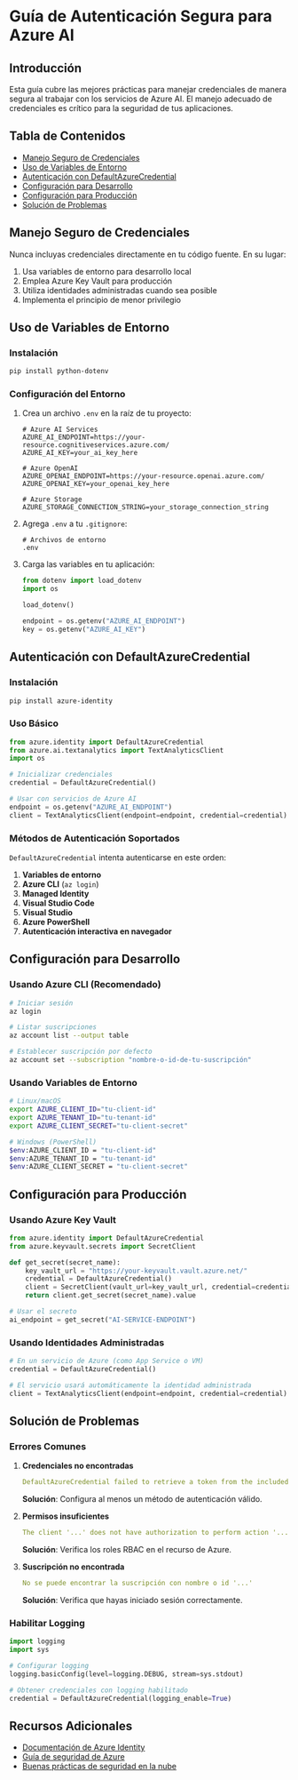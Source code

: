 # Guía de Autenticación Segura para Azure AI

## Introducción

Esta guía cubre las mejores prácticas para manejar credenciales de manera segura al trabajar con los servicios de Azure AI. El manejo adecuado de credenciales es crítico para la seguridad de tus aplicaciones.

## Tabla de Contenidos

- [Manejo Seguro de Credenciales](#manejo-seguro-de-credenciales)
- [Uso de Variables de Entorno](#uso-de-variables-de-entorno)
- [Autenticación con DefaultAzureCredential](#autenticación-con-defaultazurecredential)
- [Configuración para Desarrollo](#configuración-para-desarrollo)
- [Configuración para Producción](#configuración-para-producción)
- [Solución de Problemas](#solución-de-problemas)

## Manejo Seguro de Credenciales

Nunca incluyas credenciales directamente en tu código fuente. En su lugar:

1. Usa variables de entorno para desarrollo local
2. Emplea Azure Key Vault para producción
3. Utiliza identidades administradas cuando sea posible
4. Implementa el principio de menor privilegio

## Uso de Variables de Entorno

### Instalación

```bash
pip install python-dotenv
```

### Configuración del Entorno

1. Crea un archivo `.env` en la raíz de tu proyecto:

   ```env
   # Azure AI Services
   AZURE_AI_ENDPOINT=https://your-resource.cognitiveservices.azure.com/
   AZURE_AI_KEY=your_ai_key_here
   
   # Azure OpenAI
   AZURE_OPENAI_ENDPOINT=https://your-resource.openai.azure.com/
   AZURE_OPENAI_KEY=your_openai_key_here
   
   # Azure Storage
   AZURE_STORAGE_CONNECTION_STRING=your_storage_connection_string
   ```

2. Agrega `.env` a tu `.gitignore`:

   ```gitignore
   # Archivos de entorno
   .env
   ```

3. Carga las variables en tu aplicación:

   ```python
   from dotenv import load_dotenv
   import os
   
   load_dotenv()
   
   endpoint = os.getenv("AZURE_AI_ENDPOINT")
   key = os.getenv("AZURE_AI_KEY")
   ```

## Autenticación con DefaultAzureCredential

### Instalación

```bash
pip install azure-identity
```

### Uso Básico

```python
from azure.identity import DefaultAzureCredential
from azure.ai.textanalytics import TextAnalyticsClient
import os

# Inicializar credenciales
credential = DefaultAzureCredential()

# Usar con servicios de Azure AI
endpoint = os.getenv("AZURE_AI_ENDPOINT")
client = TextAnalyticsClient(endpoint=endpoint, credential=credential)
```

### Métodos de Autenticación Soportados

`DefaultAzureCredential` intenta autenticarse en este orden:

1. **Variables de entorno**
2. **Azure CLI** (`az login`)
3. **Managed Identity**
4. **Visual Studio Code**
5. **Visual Studio**
6. **Azure PowerShell**
7. **Autenticación interactiva en navegador**

## Configuración para Desarrollo

### Usando Azure CLI (Recomendado)

```bash
# Iniciar sesión
az login

# Listar suscripciones
az account list --output table

# Establecer suscripción por defecto
az account set --subscription "nombre-o-id-de-tu-suscripción"
```

### Usando Variables de Entorno

```bash
# Linux/macOS
export AZURE_CLIENT_ID="tu-client-id"
export AZURE_TENANT_ID="tu-tenant-id"
export AZURE_CLIENT_SECRET="tu-client-secret"

# Windows (PowerShell)
$env:AZURE_CLIENT_ID = "tu-client-id"
$env:AZURE_TENANT_ID = "tu-tenant-id"
$env:AZURE_CLIENT_SECRET = "tu-client-secret"
```

## Configuración para Producción

### Usando Azure Key Vault

```python
from azure.identity import DefaultAzureCredential
from azure.keyvault.secrets import SecretClient

def get_secret(secret_name):
    key_vault_url = "https://your-keyvault.vault.azure.net/"
    credential = DefaultAzureCredential()
    client = SecretClient(vault_url=key_vault_url, credential=credential)
    return client.get_secret(secret_name).value

# Usar el secreto
ai_endpoint = get_secret("AI-SERVICE-ENDPOINT")
```

### Usando Identidades Administradas

```python
# En un servicio de Azure (como App Service o VM)
credential = DefaultAzureCredential()

# El servicio usará automáticamente la identidad administrada
client = TextAnalyticsClient(endpoint=endpoint, credential=credential)
```

## Solución de Problemas

### Errores Comunes

1. **Credenciales no encontradas**

   ```yml
   DefaultAzureCredential failed to retrieve a token from the included credentials.
   ```

   **Solución**: Configura al menos un método de autenticación válido.

2. **Permisos insuficientes**

   ```yml
   The client '...' does not have authorization to perform action '...'
   ```

   **Solución**: Verifica los roles RBAC en el recurso de Azure.

3. **Suscripción no encontrada**

   ```yml
   No se puede encontrar la suscripción con nombre o id '...'
   ```

   **Solución**: Verifica que hayas iniciado sesión correctamente.

### Habilitar Logging

```python
import logging
import sys

# Configurar logging
logging.basicConfig(level=logging.DEBUG, stream=sys.stdout)

# Obtener credenciales con logging habilitado
credential = DefaultAzureCredential(logging_enable=True)
```

## Recursos Adicionales

- [Documentación de Azure Identity](https://learn.microsoft.com/python/api/overview/azure/identity-readme)
- [Guía de seguridad de Azure](https://learn.microsoft.com/azure/security/)
- [Buenas prácticas de seguridad en la nube](https://learn.microsoft.com/azure/architecture/framework/security/security-baseline)
